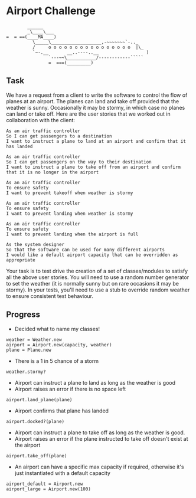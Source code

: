 # Airport Challenge

```
        ______
        _\____\___
=  = ==(____MA____)
          \_____\___________________,-~~~~~~~`-.._
          /     o o o o o o o o o o o o o o o o  |\_
          `~-.__       __..----..__                  )
                `---~~\___________/------------`````
                =  ===(_________)

```

## Task

We have a request from a client to write the software to control the flow of planes at an airport. The planes can land and take off provided that the weather is sunny. Occasionally it may be stormy, in which case no planes can land or take off.  Here are the user stories that we worked out in collaboration with the client:

```
As an air traffic controller
So I can get passengers to a destination
I want to instruct a plane to land at an airport and confirm that it has landed

As an air traffic controller
So I can get passengers on the way to their destination
I want to instruct a plane to take off from an airport and confirm that it is no longer in the airport

As an air traffic controller
To ensure safety
I want to prevent takeoff when weather is stormy

As an air traffic controller
To ensure safety
I want to prevent landing when weather is stormy

As an air traffic controller
To ensure safety
I want to prevent landing when the airport is full

As the system designer
So that the software can be used for many different airports
I would like a default airport capacity that can be overridden as appropriate
```

Your task is to test drive the creation of a set of classes/modules to satisfy all the above user stories. You will need to use a random number generator to set the weather (it is normally sunny but on rare occasions it may be stormy). In your tests, you'll need to use a stub to override random weather to ensure consistent test behaviour.

## Progress

- Decided what to name my classes!
```
weather = Weather.new
airport = Airport.new(capacity, weather)
plane = Plane.new
```

- There is a 1 in 5 chance of a storm
```
weather.stormy?
```

- Airport can instruct a plane to land as long as the weather is good
- Airport raises an error if there is no space left
```
airport.land_plane(plane)
```

- Airport confirms that plane has landed
```
airport.docked?(plane)
```

- Airport can instruct a plane to take off as long as the weather is good.
- Airport raises an error if the plane instructed to take off doesn't exist at the airport
```
airport.take_off(plane)
```

- An airport can have a specific max capacity if required, otherwise it's just instantiated with a default capacity
```
airport_default = Airport.new
airport_large = Airport.new(100)
```
